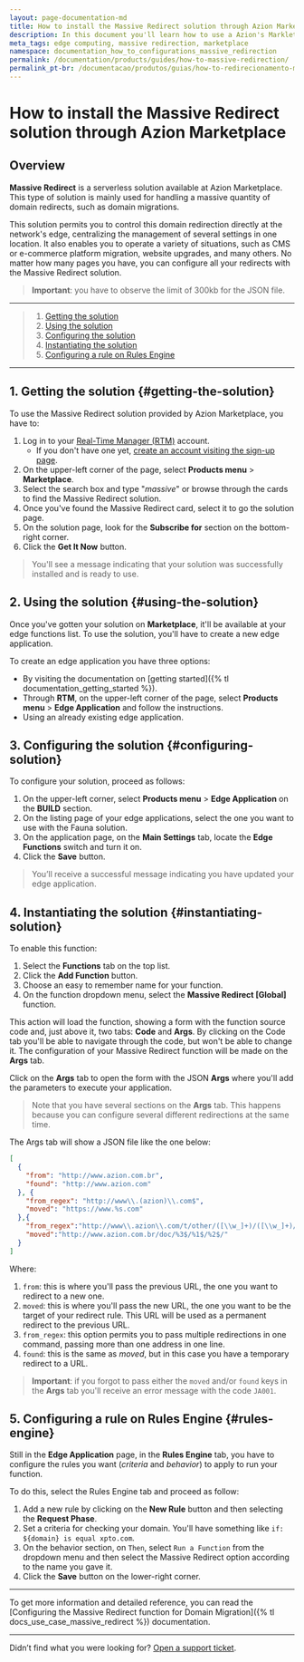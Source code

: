 ```yaml
---
layout: page-documentation-md
title: How to install the Massive Redirect solution through Azion Marketplace
description: In this document you'll learn how to use a Azion's Markletplace solution to redirect your domains.
meta_tags: edge computing, massive redirection, marketplace
namespace: documentation_how_to_configurations_massive_redirection
permalink: /documentation/products/guides/how-to-massive-redirection/
permalink_pt-br: /documentacao/produtos/guias/how-to-redirecionamento-massivo/
---
```


# How to install the Massive Redirect solution through Azion Marketplace

## Overview

**Massive Redirect** is a serverless solution available at Azion Marketplace. This type of solution is mainly used for handling a massive quantity of domain redirects, such as domain migrations.

This solution permits you to control this domain redirection directly at the network's edge, centralizing the management of several settings in one location. It also enables you to operate a variety of situations, such as CMS or e-commerce platform migration, website upgrades, and many others. No matter how many pages you have, you can configure all your redirects with the Massive Redirect solution.

> **Important**: you have to observe the limit of 300kb for the JSON file.

---

> 1. [Getting the solution](#getting-the-solution)
> 2. [Using the solution](#using-the-solution)
> 3. [Configuring the solution](#configuring-solution)
> 4. [Instantiating the solution](#instantiating-solution)
> 5. [Configuring a rule on Rules Engine](#rules-engine)

---

## 1. Getting the solution {#getting-the-solution}

To use the Massive Redirect solution provided by Azion Marketplace, you have to:

1. Log in to your [Real-Time Manager (RTM)](https://manager.azion.com/) account.
    - If you don't have one yet, [create an account visiting the sign-up page](https://manager.azion.com/signup/).
2. On the upper-left corner of the page, select **Products menu** > **Marketplace**.
3. Select the search box and type "*massive*" or browse through the cards to find the Massive Redirect solution.
4. Once you've found the Massive Redirect card, select it to go the solution page.
5. On the solution page, look for the **Subscribe for** section on the bottom-right corner.
6. Click the **Get It Now** button.

> You'll see a message indicating that your solution was successfully installed and is ready to use.

## 2. Using the solution {#using-the-solution}

Once you've gotten your solution on **Marketplace**, it'll be available at your edge functions list. To use the solution, you'll have to create a new edge application.

To create an edge application you have three options:

- By visiting the documentation on [getting started]({% tl documentation_getting_started %}). 
- Through **RTM**, on the upper-left corner of the page, select **Products menu** > **Edge Application** and follow the instructions.
- Using an already existing edge application.

## 3. Configuring the solution {#configuring-solution}

To configure your solution, proceed as follows:

1. On the upper-left corner, select **Products menu** > **Edge Application** on the **BUILD** section.
2. On the listing page of your edge applications, select the one you want to use with the Fauna solution.
3. On the application page, on the **Main Settings** tab, locate the **Edge Functions** switch and turn it on.
4. Click the **Save** button.

> You’ll receive a successful message indicating you have updated your edge application.

## 4. Instantiating the solution {#instantiating-solution}

To enable this function:
1. Select the **Functions** tab on the top list.
2. Click the **Add Function** button.
3. Choose an easy to remember name for your function.
4. On the function dropdown menu, select the **Massive Redirect [Global]** function.

This action will load the function, showing a form with the function source code and, just above it, two tabs: **Code** and **Args**. By clicking on the Code tab you'll be able to navigate through the code, but won't be able to change it. The configuration of your Massive Redirect function will be made on the **Args** tab.

Click on the **Args** tab to open the form with the JSON **Args** where you'll add the parameters to execute your application.

> Note that you have several sections on the **Args** tab. This happens because you can configure several different redirections at the same time.

The Args tab will show a JSON file like the one below:

```JSON
[
  {
    "from": "http://www.azion.com.br",
    "found": "http://www.azion.com"
  }, {
    "from_regex": "http://www\\.(azion)\\.com$",
    "moved": "https://www.%s.com"
  },{
    "from_regex":"http://www\\.azion\\.com/t/other/([\\w_]+)/([\\w_]+)/([\\w_]+)/$",
    "moved":"http://www.azion.com.br/doc/%3$/%1$/%2$/"
  }
]
```

Where:
1. `from`: this is where you'll pass the previous URL, the one you want to redirect to a new one.
2. `moved`: this is where you'll pass the new URL, the one you want to be the target of your redirect rule. This URL will be used as a permanent redirect to the previous URL.
3. `from_regex`: this option permits you to pass multiple redirections in one command, passing more than one address in one line.
4. `found`: this is the same as *moved*, but in this case you have a temporary redirect to a URL.

> **Important**: if you forgot to pass either the `moved` and/or `found` keys in the **Args** tab you'll receive an error message with the code `JA001`. 

## 5. Configuring a rule on Rules Engine {#rules-engine}

Still in the **Edge Application** page, in the **Rules Engine** tab, you have to configure the rules you want (*criteria* and *behavior*) to apply to run your function.

To do this, select the Rules Engine tab and proceed as follow:

1. Add a new rule by clicking on the **New Rule** button and then selecting the **Request Phase**.
2. Set a criteria for checking your domain. You'll have something like `if: ${domain} is equal xpto.com`.
3. On the behavior section, on `Then`, select `Run a Function` from the dropdown menu and then select the Massive Redirect option according to the name you gave it. 
4. Click the **Save** button on the lower-right corner.

---

To get more information and detailed reference, you can read the [Configuring the Massive Redirect function for Domain Migration]({% tl docs_use_case_massive_redirect %}) documentation.

---

Didn’t find what you were looking for? [Open a support ticket](https://tickets.azion.com/).
